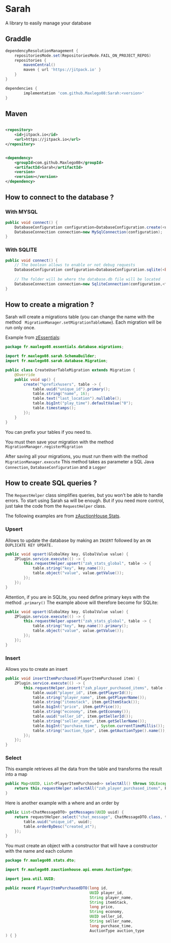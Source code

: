 # Sarah

A library to easily manage your database

## Graddle

```gradle
dependencyResolutionManagement {
    repositoriesMode.set(RepositoriesMode.FAIL_ON_PROJECT_REPOS)
    repositories {
        mavenCentral()
        maven { url 'https://jitpack.io' }
    }
}
```

```gradle
dependencies {
        implementation 'com.github.Maxlego08:Sarah:<version>'
}
```

## Maven

```xml

<repository>
    <id>jitpack.io</id>
    <url>https://jitpack.io</url>
</repository>
```

```xml

<dependency>
    <groupId>com.github.Maxlego08</groupId>
    <artifactId>Sarah</artifactId>
    <version>
    <version></version>
</dependency>
```

## How to connect to the database ?

### With MYSQL

````java
public void connect() {
    DatabaseConfiguration configuration=DatabaseConfiguration.create(<user>,<password>,<port>,<host>,<database>);
    DatabaseConnection connection=new MySqlConnection(configuration);
}
````

### With SQLITE

````java
public void connect() {
    // The boolean allows to enable or not debug requests
    DatabaseConfiguration configuration=DatabaseConfiguration.sqlite(<boolean>);
    
    // The folder will be where the database.db file will be located
    DatabaseConnection connection=new SqliteConnection(configuration,<folder>);
}
````

## How to create a migration ?

Sarah will create a migrations table (you can change the name with the
method `` MigrationManager.setMigrationTableName``).
Each migration will be run only once.

Example
from [zEssentials](https://github.com/Maxlego08/zEssentials/blob/develop/Essentials/src/main/java/fr/maxlego08/essentials/database/migrations/CreateUserTableMigration.java):

````java
package fr.maxlego08.essentials.database.migrations;

import fr.maxlego08.sarah.SchemaBuilder;
import fr.maxlego08.sarah.database.Migration;

public class CreateUserTableMigration extends Migration {
    @Override
    public void up() {
        create("%prefix%users", table -> {
            table.uuid("unique_id").primary();
            table.string("name", 16);
            table.text("last_location").nullable();
            table.bigInt("play_time").defaultValue("0");
            table.timestamps();
        });
    }
}
````

You can prefix your tables if you need to.

You must then save your migration with the method ``MigrationManager.registerMigration``

After saving all your migrations, you must run them with the method ``MigrationManager.execute``
This method takes as parameter a SQL Java `Connection`, `DatabaseConfiguration` and a `Logger`

## How to create SQL queries ?

The `RequestHelper` class simplifies queries, but you won’t be able to handle errors. To start using Sarah sa will be
enough. But if you need more control, just take the code from the `RequestHelper` class.

The following examples are from [zAuctionHouse Stats](https://github.com/Maxlego08/zAuctionHouse-Stats).

### Upsert

Allows to update the database by making an `INSERT` followed by an `ON DUPLICATE KEY UPDATE.`

````java
public void upsert(GlobalKey key, GlobalValue value) {
    ZPlugin.service.execute(() -> { 
        this.requestHelper.upsert("zah_stats_global", table -> {
            table.string("key", key.name());
            table.object("value", value.getValue());
        });
    });
}
````
Attention, if you are in SQLite, you need define primary keys with the method ``.primary()``
The example above will therefore become for SQLite:
````java
public void upsert(GlobalKey key, GlobalValue value) {
    ZPlugin.service.execute(() -> { 
        this.requestHelper.upsert("zah_stats_global", table -> {
            table.string("key", key.name()).primary();
            table.object("value", value.getValue());
        });
    });
}
````

### Insert

Allows you to create an insert

````java
public void insertItemPurchased(PlayerItemPurchased item) {
    ZPlugin.service.execute(() -> {
        this.requestHelper.insert("zah_player_purchased_items", table -> {
            table.uuid("player_id", item.getPlayerId());
            table.string("player_name", item.getPlayerName());
            table.string("itemstack", item.getItemStack());
            table.bigInt("price", item.getPrice());
            table.string("economy", item.getEconomy());
            table.uuid("seller_id", item.getSellerId());
            table.string("seller_name", item.getSellerName());
            table.bigInt("purchase_time", System.currentTimeMillis());
            table.string("auction_type", item.getAuctionType().name());
        });
    });
}
````

### Select

This example retrieves all the data from the table and transforms the result into a map

````java
public Map<UUID, List<PlayerItemPurchased>> selectAll() throws SQLException {
    return this.requestHelper.selectAll("zah_player_purchased_items", PlayerItemPurchasedDTO.class).stream().map(PlayerItemPurchased::new).collect(Collectors.groupingBy(PlayerItemPurchased::getPlayerId));
}
````

Here is another example with a where and an order by
````java
public List<ChatMessageDTO> getMessages(UUID uuid) {
    return requestHelper.select("chat_message", ChatMessageDTO.class, table -> {
        table.uuid("unique_id", uuid);
        table.orderByDesc("created_at");
    });
}
````

You must create an object with a constructor that will have a constructor with the name and each column
````java
package fr.maxlego08.stats.dto;

import fr.maxlego08.zauctionhouse.api.enums.AuctionType;

import java.util.UUID;

public record PlayerItemPurchasedDTO(long id, 
                                     UUID player_id,
                                     String player_name,
                                     String itemStack, 
                                     long price,
                                     String economy,
                                     UUID seller_id, 
                                     String seller_name,
                                     long purchase_time,
                                     AuctionType auction_type
) { }
````
